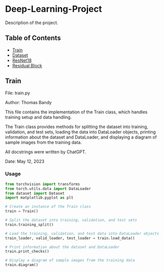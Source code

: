 # Deep-Learning-Project

Description of the project.

## Table of Contents

- [Train](#train)
- [Dataset](#dataset)
- [ResNet18](#resnet18)
- [Residual Block](#residual-block)

## Train

File: train.py

Author: Thomas Bandy

This file contains the implementation of the Train class, which handles training setup and data handling.

The Train class provides methods for splitting the dataset into training, validation, and test sets,
loading the data into DataLoader objects, printing information about the dataset and DataLoader,
and displaying a diagram of sample images from the training data.

All docstrings were written by ChatGPT.

Date: May 12, 2023

### Usage

```python
from torchvision import transforms
from torch.utils.data import DataLoader
from dataset import Dataset
import matplotlib.pyplot as plt

# Create an instance of the Train class
train = Train()

# Split the dataset into training, validation, and test sets
train.training_split()

# Load the training, validation, and test data into DataLoader objects
train_loader, valid_loader, test_loader = train.load_data()

# Print information about the dataset and DataLoader
train.print_checks()

# Display a diagram of sample images from the training data
train.diagram()
